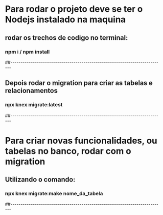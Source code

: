 # Para rodar o projeto deve se ter o Nodejs instalado na maquina
## rodar os trechos de codigo no terminal:
### npm i / npm install

##------------------------------------------------------------------------------

## Depois rodar o migration para criar as tabelas e relacionamentos
### npx knex migrate:latest

##------------------------------------------------------------------------------

# Para criar novas funcionalidades, ou tabelas no banco, rodar com o migration 
## Utilizando o comando:
### npx knex migrate:make nome_da_tabela

##------------------------------------------------------------------------------
